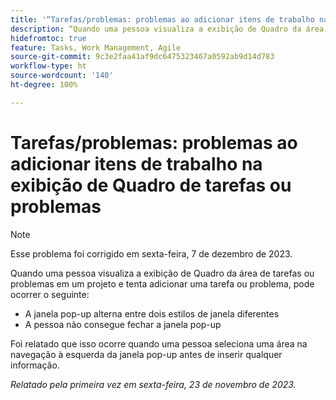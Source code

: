 ```yaml
---
title: '“Tarefas/problemas: problemas ao adicionar itens de trabalho na exibição de Quadro de tarefas ou problemas”'
description: “Quando uma pessoa visualiza a exibição de Quadro da área de tarefas ou problemas em um projeto e tenta adicionar uma tarefa ou problema, os problemas listados aqui podem ocorrer.”
hidefromtoc: true
feature: Tasks, Work Management, Agile
source-git-commit: 9c3e2faa41af9dc6475323467a0592ab9d14d783
workflow-type: ht
source-wordcount: '140'
ht-degree: 100%

---
```



# Tarefas/problemas: problemas ao adicionar itens de trabalho na exibição de Quadro de tarefas ou problemas

>[!NOTE]
>
>Esse problema foi corrigido em sexta-feira, 7 de dezembro de 2023.

Quando uma pessoa visualiza a exibição de Quadro da área de tarefas ou problemas em um projeto e tenta adicionar uma tarefa ou problema, pode ocorrer o seguinte:

* A janela pop-up alterna entre dois estilos de janela diferentes
* A pessoa não consegue fechar a janela pop-up

Foi relatado que isso ocorre quando uma pessoa seleciona uma área na navegação à esquerda da janela pop-up antes de inserir qualquer informação.

_Relatado pela primeira vez em sexta-feira, 23 de novembro de 2023._
